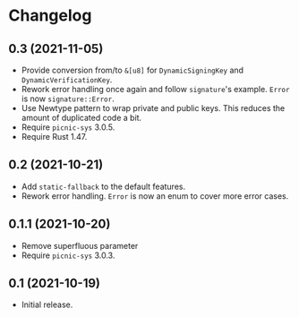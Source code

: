 # Changelog

## 0.3 (2021-11-05)

* Provide conversion from/to `&[u8]` for `DynamicSigningKey` and `DynamicVerificationKey`.
* Rework error handling once again and follow `signature`'s example. `Error` is now `signature::Error`.
* Use Newtype pattern to wrap private and public keys. This reduces the amount of duplicated code a bit.
* Require `picnic-sys` 3.0.5.
* Require Rust 1.47.

## 0.2 (2021-10-21)

* Add `static-fallback` to the default features.
* Rework error handling. `Error` is now an enum to cover more error cases.

## 0.1.1 (2021-10-20)

* Remove superfluous parameter
* Require `picnic-sys` 3.0.3.

## 0.1 (2021-10-19)

* Initial release.
